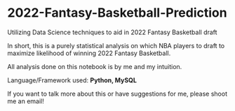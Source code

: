 # 2022-Fantasy-Basketball-Prediction
Utilizing Data Science techniques to aid in 2022 Fantasy Basketball draft

In short, this is a purely statistical analysis on which NBA players to draft to maximize likelihood of winning 2022 Fantasy Basketball.

All analysis done on this notebook is by me and my intuition.

Language/Framework used: **Python, MySQL**

If you want to talk more about this or have suggestions for me, please shoot me an email!
